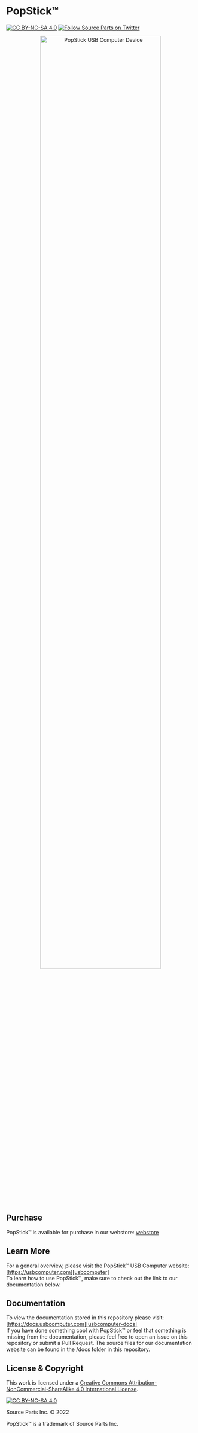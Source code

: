 # PopStick™
[![CC BY-NC-SA 4.0][cc-by-nc-sa-shield]][cc-by-nc-sa] 
[![Follow Source Parts on Twitter][twitter-follow-image]][twitter-follow]
<p align="center"><img width="80%" src="https://usbcomputer.com/images/banner.jpg" alt="PopStick USB Computer Device"></p>

## Purchase
PopStick™ is available for purchase in our webstore: [webstore]

## Learn More
For a general overview, please visit the PopStick™ USB Computer website: [https://usbcomputer.com][usbcomputer]  
To learn how to use PopStick™, make sure to check out the link to our documentation below.

## Documentation
To view the documentation stored in this repository please visit: [https://docs.usbcomputer.com][usbcomputer-docs]  
If you have done something cool with PopStick™ or feel that something is missing from the documentation, please feel free to open an issue on this repository or submit a Pull Request. The source files for our documentation website can be found in the /docs folder in this repository.

## License & Copyright
This work is licensed under a
[Creative Commons Attribution-NonCommercial-ShareAlike 4.0 International License][cc-by-nc-sa].

[![CC BY-NC-SA 4.0][cc-by-nc-sa-image]][cc-by-nc-sa]

Source Parts Inc. © 2022

PopStick™ is a trademark of Source Parts Inc.

[cc-by-nc-sa]: http://creativecommons.org/licenses/by-nc-sa/4.0/
[cc-by-nc-sa-image]: https://licensebuttons.net/l/by-nc-sa/4.0/88x31.png
[cc-by-nc-sa-shield]: https://img.shields.io/badge/License-CC%20BY--NC--SA%204.0-lightgrey.svg
[twitter-follow]: https://twitter.com/intent/follow?screen_name=sourceparts
[twitter-follow-image]: https://img.shields.io/twitter/follow/sourceparts?style=social&logo=twitter
[usbcomputer]: https://usbcomputer.com
[usbcomputer-docs]: https://docs.usbcomputer.com
[webstore]: https://shop.popcorncomputer.com/products/popstick
